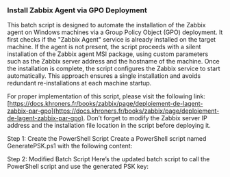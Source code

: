 ### Install Zabbix Agent via GPO Deployment

This batch script is designed to automate the installation of the Zabbix agent on Windows machines via a Group Policy Object (GPO) deployment. It first checks if the "Zabbix Agent" service is already installed on the target machine. If the agent is not present, the script proceeds with a silent installation of the Zabbix agent MSI package, using custom parameters such as the Zabbix server address and the hostname of the machine. Once the installation is complete, the script configures the Zabbix service to start automatically. This approach ensures a single installation and avoids redundant re-installations at each machine startup.

For proper implementation of this script, please visit the following link: [https://docs.khroners.fr/books/zabbix/page/deploiement-de-lagent-zabbix-par-gpo](https://docs.khroners.fr/books/zabbix/page/deploiement-de-lagent-zabbix-par-gpo). Don’t forget to modify the Zabbix server IP address and the installation file location in the script before deploying it.

Step 1: Create the PowerShell Script
Create a PowerShell script named GeneratePSK.ps1 with the following content:

Step 2: Modified Batch Script
Here’s the updated batch script to call the PowerShell script and use the generated PSK key:
